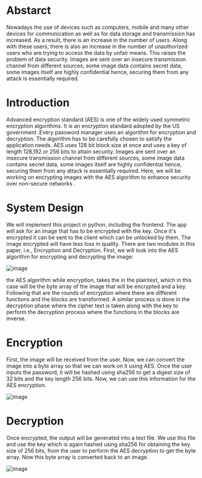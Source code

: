 # Abstarct
Nowadays the use of devices such as computers, mobile and many other devices for communication as well as for data storage and transmission has increased. As a result, there is an increase in the number of users. Along with these users, there is also an increase in the number of unauthorized users who are trying to access the data by unfair means. This raises the problem of data security. Images are sent over an insecure transmission channel from different sources, some image data contains secret data, some images itself are highly confidential hence, securing them from any attack is essentially required.

# Introduction
Advanced encryption standard (AES) is one of the widely used symmetric encryption algorithms. It is an encryption standard adopted by the US government .Every password manager uses an algorithm for encryption and decryption. The algorithm has to be carefully chosen to satisfy the application needs. AES uses 128 bit block size at once and uses a key of length 128,192 or 256 bits to attain security. Images are sent over an insecure transmission channel from different sources, some image data contains secret data, some images itself are highly confidential hence, securing them from any attack is essentially required. Here, we will be working on encrypting images with the AES algorithm to enhance security over non-secure networks .

# System Design
We will implement this project in python, including the frontend. The app will ask for an image that has to be encrypted with the key. Once it's encrypted it can be sent to the client which can be unlocked by them. The image encrypted will have less loss in quality. There are two modules in this paper, i.e., Encryption and Decryption. First, we will look into the AES algorithm for encrypting and decrypting the image:

![image](https://github.com/KasiR07/AES-Image-Encryption/assets/108777263/cc8277b3-4fb0-46c9-8bf8-30544f41ab49)

the AES algorithm while encryption, takes the in the plaintext, which in this case will be the byte array of the image that will be encrypted and a key. Following that are the rounds of encryption where there are different functions and the blocks are transformed. A similar process is done in the decryption phase where the cipher text is taken along with the key to perform the decryption process where the functions in the blocks are inverse.

# Encryption
First, the image will be received from the user. Now, we can convert the image into a byte array so that we can work on it using AES. Once the user inputs the password, it will be hashed using sha256 to get a digest size of 32 bits and the key length 256 bits. Now, we can use this information for the AES encryption.

![image](https://github.com/KasiR07/AES-Image-Encryption/assets/108777263/22a20a14-0bf5-4d0d-963d-fb219128d1c9)


# Decryption
Once encrypted, the output will be generated into a text file. We use this file and use the key which is again hashed using sha256 for obtaining the key size of 256 bits, from the user to perform the AES decryption to get the byte array. Now this byte array is converted back to an image.

![image](https://github.com/KasiR07/AES-Image-Encryption/assets/108777263/db6b7766-e20d-4681-85fc-4abbacc9d0da)

